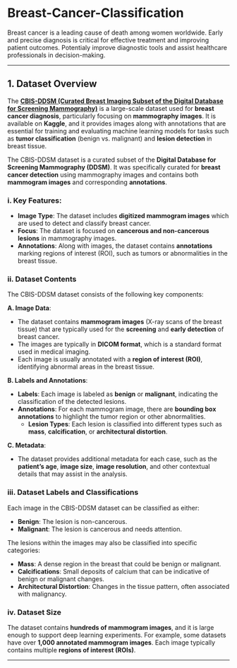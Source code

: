 # Breast-Cancer-Classification
Breast cancer is a leading cause of death among women worldwide. Early and precise diagnosis is critical for effective treatment and improving patient outcomes. Potentialy improve diagnostic tools and assist healthcare professionals in decision-making.

---
## **1. Dataset Overview**
The **[CBIS-DDSM (Curated Breast Imaging Subset of the Digital Database for Screening Mammography)](https://www.kaggle.com/datasets/awsaf49/cbis-ddsm-breast-cancer-image-dataset/data)** is a large-scale dataset used for **breast cancer diagnosis**, particularly focusing on **mammography images**. It is available on **Kaggle**, and it provides images along with annotations that are essential for training and evaluating machine learning models for tasks such as **tumor classification** (benign vs. malignant) and **lesion detection** in breast tissue.

The CBIS-DDSM dataset is a curated subset of the **Digital Database for Screening Mammography (DDSM)**. It was specifically curated for **breast cancer detection** using mammography images and contains both **mammogram images** and corresponding **annotations**.

### **i. Key Features**:
- **Image Type**: The dataset includes **digitized mammogram images** which are used to detect and classify breast cancer.
- **Focus**: The dataset is focused on **cancerous and non-cancerous lesions** in mammography images.
- **Annotations**: Along with images, the dataset contains **annotations** marking regions of interest (ROI), such as tumors or abnormalities in the breast tissue.

### **ii. Dataset Contents**
The CBIS-DDSM dataset consists of the following key components:

**A. Image Data**:
- The dataset contains **mammogram images** (X-ray scans of the breast tissue) that are typically used for the **screening** and **early detection** of breast cancer.
- The images are typically in **DICOM format**, which is a standard format used in medical imaging.
- Each image is usually annotated with a **region of interest (ROI)**, identifying abnormal areas in the breast tissue.
  
**B. Labels and Annotations**:
- **Labels**: Each image is labeled as **benign** or **malignant**, indicating the classification of the detected lesions.
- **Annotations**: For each mammogram image, there are **bounding box annotations** to highlight the tumor region or other abnormalities.
  - **Lesion Types**: Each lesion is classified into different types such as **mass**, **calcification**, or **architectural distortion**.
  
**C. Metadata**:
- The dataset provides additional metadata for each case, such as the **patient’s age**, **image size**, **image resolution**, and other contextual details that may assist in the analysis.


### **iii. Dataset Labels and Classifications**
Each image in the CBIS-DDSM dataset can be classified as either:

- **Benign**: The lesion is non-cancerous.
- **Malignant**: The lesion is cancerous and needs attention.

The lesions within the images may also be classified into specific categories:

- **Mass**: A dense region in the breast that could be benign or malignant.
- **Calcifications**: Small deposits of calcium that can be indicative of benign or malignant changes.
- **Architectural Distortion**: Changes in the tissue pattern, often associated with malignancy.

### **iv. Dataset Size**

The dataset contains **hundreds of mammogram images**, and it is large enough to support deep learning experiments. For example, some datasets have over **1,000 annotated mammogram images**. Each image typically contains multiple **regions of interest (ROIs)**.

---
